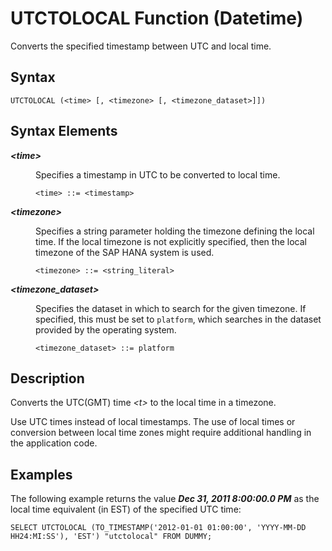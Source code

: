 <!-- loio20f52f4475191014a1089242486060c1 -->

# UTCTOLOCAL Function \(Datetime\)

Converts the specified timestamp between UTC and local time.



<a name="loio20f52f4475191014a1089242486060c1__sql_function_utctolocal_1sql_function_utctolocal_syntax"/>

## Syntax

```
UTCTOLOCAL (<time> [, <timezone> [, <timezone_dataset>]])
```



## Syntax Elements


<dl>
<dt><b>

*<time\>*

</b></dt>
<dd>

Specifies a timestamp in UTC to be converted to local time.

```
<time> ::= <timestamp>
```



</dd><dt><b>

*<timezone\>*

</b></dt>
<dd>

Specifies a string parameter holding the timezone defining the local time. If the local timezone is not explicitly specified, then the local timezone of the SAP HANA system is used.

```
<timezone> ::= <string_literal>
```



</dd><dt><b>

*<timezone\_dataset\>*

</b></dt>
<dd>

Specifies the dataset in which to search for the given timezone. If specified, this must be set to `platform`, which searches in the dataset provided by the operating system.

```
<timezone_dataset> ::= platform
```



</dd>
</dl>



<a name="loio20f52f4475191014a1089242486060c1__sql_function_utctolocal_1sql_function_utctolocal_description"/>

## Description

Converts the UTC\(GMT\) time *<t\>* to the local time in a timezone.

Use UTC times instead of local timestamps. The use of local times or conversion between local time zones might require additional handling in the application code.



<a name="loio20f52f4475191014a1089242486060c1__sql_function_utctolocal_1sql_function_utctolocal_examples"/>

## Examples

The following example returns the value ***Dec 31, 2011 8:00:00.0 PM*** as the local time equivalent \(in EST\) of the specified UTC time:

```
SELECT UTCTOLOCAL (TO_TIMESTAMP('2012-01-01 01:00:00', 'YYYY-MM-DD HH24:MI:SS'), 'EST') "utctolocal" FROM DUMMY;
```

